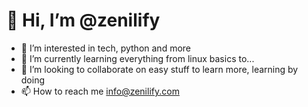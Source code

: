 # 👋 Hi, I’m @zenilify

- 👀 I’m interested in tech, python and more
- 🌱 I’m currently learning everything from linux basics to...
- 💞️ I’m looking to collaborate on easy stuff to learn more, learning by doing
- 📫 How to reach me <info@zenilify.com>

<!---
zenilify/zenilify is a ✨ special ✨ repository because its `README.md` (this file) appears on your GitHub profile.
You can click the Preview link to take a look at your changes.
--->
